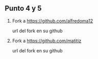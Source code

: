 ## Punto 4 y 5

1. Fork a https://github.com/alfredoma12

    url del fork en su github

2. Fork a https://github.com/matitiz


    url del fork en su github
